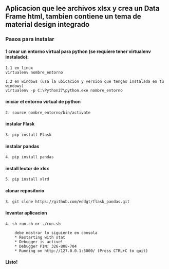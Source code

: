 ## Aplicacion que lee archivos xlsx y crea un Data Frame html, tambien contiene un tema de material design integrado

### Pasos para instalar

#### 1  crear un entorno virtual para python (se requiere tener virtualenv instalado):

    1.1 en linux  
    virtualenv nombre_entorno
        
    1.2 en windows (usa la ubicacion y version que tengas instalada en tu windows)   
    virtualenv -p C:\Python27\python.exe nombre_entorno

#### iniciar el entorno virtual de python
    2. source nombre_entorno/bin/activate

#### instalar Flask
    3. pip install Flask

#### instalar pandas
    4. pip install pandas

#### install lector de xlsx
    5. pip install xlrd

#### clonar repositorio
    3. git clone https://github.com/eddgt/flask_pandas.git

#### levantar aplicacion
    4. sh run.sh or ./run.sh

        debe mostrar lo siguiente en consola
        * Restarting with stat
        * Debugger is active!
        * Debugger PIN: 326-808-704
        * Running on http://127.0.0.1:5000/ (Press CTRL+C to quit)

#### Listo!